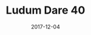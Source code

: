 ---
title: "Ludum Dare 40"
date: 2017-12-04
draft: false
description: "My Ludum Dare 40 submission titled \"Npigs\". Infinite arcade game with an online leaderboard!"
outlink: "https://ben-m.itch.io/wizsack"
img: "/images/npigs.gif"
---